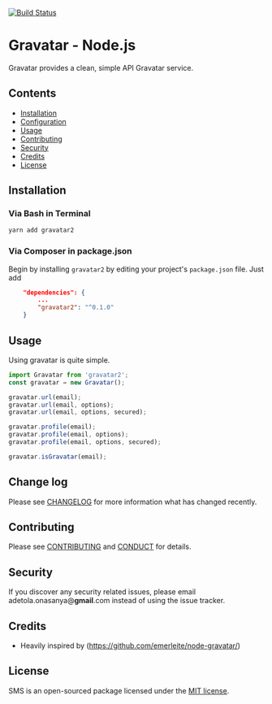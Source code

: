 [![Build Status](https://secure.travis-ci.org/adetoola/gravatar.svg)](http://travis-ci.org/adetoola/gravatar)

# Gravatar - Node.js

Gravatar provides a clean, simple API Gravatar service.

## Contents

- [Installation](#installation)
- [Configuration](#configuration)
- [Usage](#usage)
- [Contributing](#contributing)
- [Security](#security)
- [Credits](#credits)
- [License](#license)

## Installation

### Via Bash in Terminal

``` bash
yarn add gravatar2
```

### Via Composer in package.json

Begin by installing `gravatar2` by editing your project's `package.json` file. Just add

``` json
    "dependencies": {
        ...
        "gravatar2": "^0.1.0"
    }
```

## Usage

Using gravatar is quite simple.

```javascript
import Gravatar from 'gravatar2';
const gravatar = new Gravatar();

gravatar.url(email);
gravatar.url(email, options);
gravatar.url(email, options, secured);

gravatar.profile(email);
gravatar.profile(email, options);
gravatar.profile(email, options, secured);

gravatar.isGravatar(email);
```

## Change log

Please see [CHANGELOG](CHANGELOG.md) for more information what has changed recently.

## Contributing

Please see [CONTRIBUTING](CONTRIBUTING.md) and [CONDUCT](CONDUCT.md) for details.

## Security

If you discover any security related issues, please email adetola.onasanya@**gmail**.com instead of using the issue tracker.

## Credits

- Heavily inspired by (<https://github.com/emerleite/node-gravatar/>)

## License

SMS is an open-sourced package licensed under the [MIT license](http://opensource.org/licenses/MIT).
